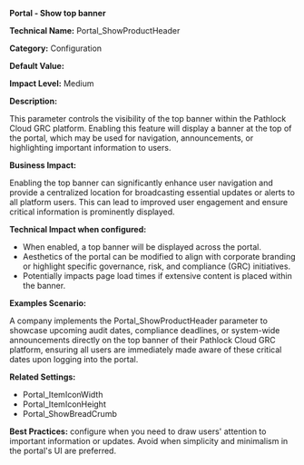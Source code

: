**Portal - Show top banner**

**Technical Name:** Portal_ShowProductHeader

**Category:** Configuration

**Default Value:** 

**Impact Level:** Medium

**Description:**

This parameter controls the visibility of the top banner within the Pathlock Cloud GRC platform. Enabling this feature will display a banner at the top of the portal, which may be used for navigation, announcements, or highlighting important information to users.

**Business Impact:**

Enabling the top banner can significantly enhance user navigation and provide a centralized location for broadcasting essential updates or alerts to all platform users. This can lead to improved user engagement and ensure critical information is prominently displayed.

**Technical Impact when configured:**

- When enabled, a top banner will be displayed across the portal.
- Aesthetics of the portal can be modified to align with corporate branding or highlight specific governance, risk, and compliance (GRC) initiatives.
- Potentially impacts page load times if extensive content is placed within the banner.

**Examples Scenario:**

A company implements the Portal_ShowProductHeader parameter to showcase upcoming audit dates, compliance deadlines, or system-wide announcements directly on the top banner of their Pathlock Cloud GRC platform, ensuring all users are immediately made aware of these critical dates upon logging into the portal.

**Related Settings:**

- Portal_ItemIconWidth
- Portal_ItemIconHeight
- Portal_ShowBreadCrumb

**Best Practices:** configure when you need to draw users' attention to important information or updates. Avoid when simplicity and minimalism in the portal's UI are preferred.
